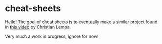 # cheat-sheets

Hello! The goal of cheat sheets is to eventually make a similar project found in [this video](https://youtu.be/cBzc5r-FNW0) by Christian Lempa.

Very much a work in progress, ignore for now!
